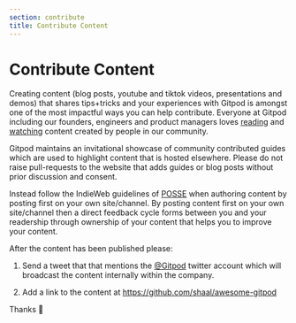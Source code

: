 ```yaml
---
section: contribute
title: Contribute Content
---
```


<script context="module">
  export const prerender = true;
</script>

# Contribute Content

Creating content (blog posts, youtube and tiktok videos, presentations and demos) that shares tips+tricks and your experiences with Gitpod is amongst one of the most impactful ways you can help contribute. Everyone at Gitpod including our founders, engineers and product managers loves [reading](https://ghuntley.com/anywhere/) and [watching](https://www.youtube.com/watch?v=XLOwNev0TM0&t=18s) content created by people in our community.

Gitpod maintains an invitational showcase of community contributed guides which are used to highlight content that is hosted elsewhere. Please do not raise pull-requests to the website that adds guides or blog posts without prior discussion and consent.

Instead follow the IndieWeb guidelines of [POSSE](https://indieweb.org/POSSE) when authoring content by posting first on your own site/channel. By posting content first on your own site/channel then a direct feedback cycle forms between you and your readership through ownership of your content that helps you to improve your content.

After the content has been published please:

1. Send a tweet that that mentions the [@Gitpod](http://twitter.com/gitpod) twitter account which will broadcast the content internally within the company.

1. Add a link to the content at https://github.com/shaal/awesome-gitpod

Thanks 🧡
